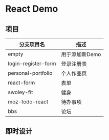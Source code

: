 # React Demo



## 项目
|分支项目名|描述|
|-|-|
|empty|用于添加新Demo|
|login-register-form|登录注册表|
| personal-portfolio|个人作品页|
|react-form|表单|
|swoley-fit|健身|
|moz-todo-react|待办事项|
|bbs|论坛|


## 即时设计
